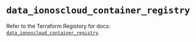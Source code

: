 # `data_ionoscloud_container_registry`

Refer to the Terraform Registory for docs: [`data_ionoscloud_container_registry`](https://registry.terraform.io/providers/ionos-cloud/ionoscloud/6.4.11/docs/data-sources/container_registry).
